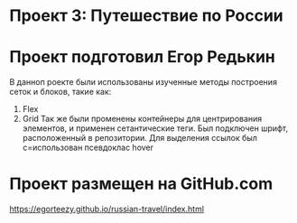 # Проект 3: Путешествие по России

# Проект подготовил Егор Редькин

В данноп роекте были использованы изученные методы построения сеток и блоков, такие как:
1. Flex
2. Grid
Так же были променены контейнеры для центрирования элементов, и применен сетантические теги. 
Был подключен шрифт, расположенный в репозитории.
Для выделения ссылок был с=использован псевдоклас hover

# Проект размещен на GitHub.com
https://egorteezy.github.io/russian-travel/index.html

